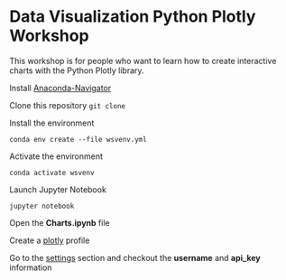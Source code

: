 # Data Visualization Python Plotly Workshop

This workshop is for people who want to learn how to create interactive charts with the Python Plotly library.

Install [Anaconda-Navigator](https://docs.anaconda.com/anaconda/install/)

Clone this repository
`git clone`

Install the environment

`conda env create --file wsvenv.yml`

Activate the environment

`conda activate wsvenv`

Launch Jupyter Notebook

`jupyter notebook`

Open the **Charts.ipynb** file

Create a [plotly](https://chart-studio.plotly.com) profile

Go to the [settings](https://chart-studio.plotly.com/settings/api) section and checkout the **username** and **api_key** information
